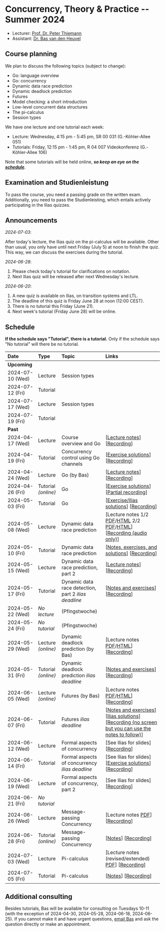 # Concurrency, Theory & Practice -- Summer 2024

- Lecturer: [Prof. Dr. Peter Thiemann](/team/thiemann.md)
- Assistant: [Dr. Bas van den Heuvel](https://basvdheuvel.github.io/)

## Course planning

We plan to discuss the following topics (subject to change):

* Go: language overview
* Go: concurrency
* Dynamic data race prediction
* Dynamic deadlock prediction
* Futures
* Model checking: a short introduction
* Low-level concurrent data structures
* The pi-calculus
* Session types

We have one lecture and one tutorial each week:

- Lecture: Wednesday, 4:15 pm - 5:45 pm, SR 00 031 (G.-Köhler-Allee 051)
- Tutorials: Friday, 12:15 pm - 1:45 pm, R 04 007 Videokonferenz (G.-Köhler-Allee 106)

Note that some tutorials will be held online, ***so keep an eye on the [schedule](#schedule)***.

## Examination and Studienleistung

To pass the course, you need a passing grade on the written exam.
Additionally, you need to pass the Studienleisting, which entails actively participating in the Ilias quizzes.

## Announcements

*2024-07-03*:

After today's lecture, the Ilias quiz on the pi-calculus
will be available.
Other than usual, you only have until next Friday (July 5)
at noon to finish the quiz.
This way, we can discuss the exercises during the tutorial.

*2024-06-28*:
1. Please check today's tutorial for clarifications on notation.
2. Next Ilias quiz will be released after next Wednesday's lecture.

*2024-06-20*:
1. A new quiz is available on Ilias, on transition systems
and LTL.
2. The deadline of this quiz is Friday June 28 at noon
(12:00 CEST).
3. There is no tutorial this Friday (June 21).
4. Next week's tutorial (Friday June 28) will be online.

## Schedule

**If the schedule says "Tutorial", there is a tutorial.**
Only if the schedule says "No tutorial" will there be no tutorial.

| Date | Type | Topic | Links |
|:-----|:-----|:------|:------|
| **Upcoming** | | | |
| 2024-07-10 (Wed) | Lecture | Session types | |
| 2024-07-12 (Fri) | Tutorial | | |
| 2024-07-17 (Wed) | Lecture | Session types | |
| 2024-07-19 (Fri) | Tutorial | | |
| **Past** | | | |
| 2024-04-17 (Wed) | Lecture | Course overview and Go | \[[Lecture notes](./concurrency/lec-01-concurrency-go.html)\] \[[Recording](https://archive.informatik.uni-freiburg.de/courses/proglang/2024-SS-Concurrency/2024-04-17-lecture-1.mp4)\] |
| 2024-04-19 (Fri) | Tutorial | Concurrency control using Go channels | \[[Exercise solutions](./concurrency/lec-01-exercises.zip)\] \[[Recording](https://archive.informatik.uni-freiburg.de/courses/proglang/2024-SS-Concurrency/2024-04-19-tutorial-1.mp4)\] |
| 2024-04-24 (Wed) | Lecture | Go (by Bas) | \[[Lecture notes](./concurrency/lec-02-concurrency-go.html)\] \[[Recording](https://archive.informatik.uni-freiburg.de/courses/proglang/2024-SS-Concurrency/2024-04-24-lecture-1.mp4)\] |
| 2024-04-26 (Fri) | Tutorial *(online)* | Go | \[[Exercise solutions](./concurrency/lec-02-exercises.zip)\] \[[Partial recording](https://archive.informatik.uni-freiburg.de/courses/proglang/2024-SS-Concurrency/2024-04-26-tutorial-1.mp4)\] |
| 2024-05-03 (Fri) | Tutorial | Go | \[[Exercise/Ilias solutions](./concurrency/lec-02-exercisesb.zip)\] \[[Recording](https://archive.informatik.uni-freiburg.de/courses/proglang/2024-SS-Concurrency/2024-05-03-tutorial-1.mp4)\] |
| 2024-05-08 (Wed) | Lecture | Dynamic data race prediction |  \[Lecture notes 1/2 [PDF](./concurrency/lec-03-data-race-01-overview.pdf)/[HTML](./concurrency/lec-03-data-race-01-overview.html) 2/2 [PDF](./concurrency/lec-03-data-race-02-hb-vc.pdf)/[HTML](./concurrency/lec-03-data-race-02-hb-vc.html)\] \[[Recording (audio only)](https://archive.informatik.uni-freiburg.de/courses/proglang/2024-SS-Concurrency/2024-05-08-lecture-1.mp4)\] |
| 2024-05-10 (Fri) | Tutorial | Dynamic data race prediction | \[[Notes, exercises, and solutions](./concurrency/lec-03-tutorial.html)\] \[[Recording](https://archive.informatik.uni-freiburg.de/courses/proglang/2024-SS-Concurrency/2024-05-10-tutorial-1.mp4)\] |
| 2024-05-15 (Wed) | Lecture | Dynamic data race prediction, part 2 | \[[Lecture notes](./concurrency/lec-02-data-race-04-lockset.pdf)\] \[[Recording](https://archive.informatik.uni-freiburg.de/courses/proglang/2024-SS-Concurrency/2024-05-15-lecture-1.mp4)\] |
| 2024-05-17 (Fri) | Tutorial | Dynamic data race detection, part 2 *ilias deadline* | \[[Notes and exercises](./concurrency/lec-04-tutorial.html)\] \[[Recording](https://archive.informatik.uni-freiburg.de/courses/proglang/2024-SS-Concurrency/2024-05-17-tutorial-1.mp4)\] |
| 2024-05-22 (Wed) | *No lecture* | (Pfingstwoche) | |
| 2024-05-24 (Fri) | *No tutorial* | (Pfingstwoche) | |
| 2024-05-29 (Wed) | Lecture *(online)* | Dynamic deadlock prediction (by Bas) | \[Lecture notes [PDF](./concurrency/lec-05-deadlock.pdf)/[HTML](./concurrency/lec-05-deadlock.html)\] \[[Recording](https://archive.informatik.uni-freiburg.de/courses/proglang/2024-SS-Concurrency/2024-05-29-lecture-1.mp4)\] |
| 2024-05-31 (Fri) | Tutorial *(online)* | Dynamic deadlock prediction *ilias deadline* | \[[Notes and exercises](./concurrency/lec-05-tutorial.html)\] \[[Recording](https://archive.informatik.uni-freiburg.de/courses/proglang/2024-SS-Concurrency/2024-05-31-tutorial-1.mp4)\] |
| 2024-06-05 (Wed) | Lecture *(online)* | Futures (by Bas) | \[Lecture notes [PDF](./concurrency/lec-06-futures.pdf)/[HTML](./concurrency/lec-06-futures.html)\] \[[Recording](https://archive.informatik.uni-freiburg.de/courses/proglang/2024-SS-Concurrency/2024-06-03-lecture-1.mp4)\] |
| 2024-06-07 (Fri) | Tutorial | Futures *ilias deadline* | \[[Notes and exercises](./concurrency/lec-06-tutorial.html)\] \[[Ilias solutions](./concurrency/lec-05-ilias.pdf)\] \[[Recording (no screen but you can use the notes to follow)](https://archive.informatik.uni-freiburg.de/courses/proglang/2024-SS-Concurrency/2024-06-07-tutorial-1.mp4)] |
| 2024-06-12 (Wed) | Lecture | Formal aspects of concurrency | \[See Ilias for slides\] \[[Recording](https://archive.informatik.uni-freiburg.de/courses/proglang/2024-SS-Concurrency/2024-06-12-lecture-1.mp4)\] |
| 2024-06-14 (Fri) | Tutorial | Formal aspects of concurrency *ilias deadline* | \[See Ilias for slides\] \[[Exercise solutions](./concurrency/lec-06-solution.go)\] \[[Recording](https://archive.informatik.uni-freiburg.de/courses/proglang/2024-SS-Concurrency/2024-06-14-tutorial-1.mp4)\] |
| 2024-06-19 (Wed) | Lecture | Formal aspects of concurrency, part 2 | \[See Ilias for slides\] \[[Recording](https://archive.informatik.uni-freiburg.de/courses/proglang/2024-SS-Concurrency/2024-06-19-lecture-1.mp4)\] |
| 2024-06-21 (Fri) | *No tutorial* | | |
| 2024-06-26 (Wed) | Lecture | Message-passing Concurrency | \[Lecture notes [PDF](./concurrency/lec-10-message-passing.pdf)\] \[[Recording](https://archive.informatik.uni-freiburg.de/courses/proglang/2024-SS-Concurrency/2024-06-26-lecture-1.mp4)\] |
| 2024-06-28 (Fri) | Tutorial *(online)* | Message-passing Concurrency | \[[Notes](./concurrency/lec-10-tutorial.html)\] \[[Recording](https://archive.informatik.uni-freiburg.de/courses/proglang/2024-SS-Concurrency/2024-06-28-tutorial-1.mp4)\] |
| 2024-07-03 (Wed) | Lecture | Pi-calculus |  \[Lecture notes (revised/extended) [PDF](./concurrency/lec-11-message-passing.pdf)\] \[[Recording](https://archive.informatik.uni-freiburg.de/courses/proglang/2024-SS-Concurrency/2024-07-03-lecture-1.mp4)\] |
| 2024-07-05 (Fri) | Tutorial | Pi-calculus | \[[Notes](./concurrency/lec-11-tutorial.html)\] \[[Recording](https://archive.informatik.uni-freiburg.de/courses/proglang/2024-SS-Concurrency/2024-07-05-tutorial-1.mp4)\] |

## Additional consulting
Besides tutorials, Bas will be available for consulting on Tuesdays 10-11 (with the exception of 2024-04-30, 2024-05-28, 2024-06-18, 2024-06-25).
If you cannot make it and have urgent questions, [email Bas](mailto:vdheuvel@informatik.uni-freiburg.de) and ask the question directly or make an appointment.
